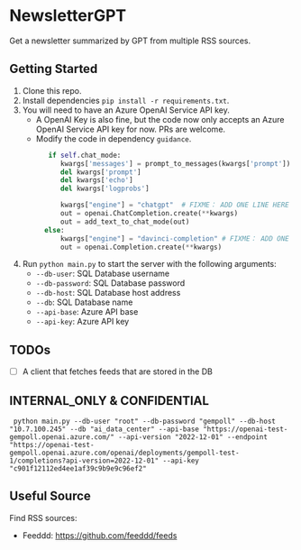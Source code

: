 # NewsletterGPT

Get a newsletter summarized by GPT from multiple RSS sources.

## Getting Started
1. Clone this repo.
2. Install dependencies `pip install -r requirements.txt`.
3. You will need to have an Azure OpenAI Service API key.
    * A OpenAI Key is also fine, but the code now only accepts an Azure OpenAI Service API key for now. PRs are welcome.
    * Modify the code in dependency `guidance`.
      ```python
         if self.chat_mode:
            kwargs['messages'] = prompt_to_messages(kwargs['prompt'])
            del kwargs['prompt']
            del kwargs['echo']
            del kwargs['logprobs']

            kwargs["engine"] = "chatgpt"  # FIXME： ADD ONE LINE HERE LIKE SO
            out = openai.ChatCompletion.create(**kwargs)
            out = add_text_to_chat_mode(out)
        else:
            kwargs["engine"] = "davinci-completion" # FIXME： ADD ONE LINE HERE LIKE SO
            out = openai.Completion.create(**kwargs)
      ```
4. Run `python main.py` to start the server with the following arguments:
    * `--db-user`: SQL Database username
    * `--db-password`: SQL Database password
    * `--db-host`: SQL Database host address
    * `--db`: SQL Database name
    * `--api-base`: Azure API base
    * `--api-key`: Azure API key

## TODOs
- [ ] A client that fetches feeds that are stored in the DB


## INTERNAL_ONLY & CONFIDENTIAL

```shell
 python main.py --db-user "root" --db-password "gempoll" --db-host "10.7.100.245" --db "ai_data_center" --api-base "https://openai-test-gempoll.openai.azure.com/" --api-version "2022-12-01" --endpoint "https://openai-test-gempoll.openai.azure.com/openai/deployments/gempoll-test-1/completions?api-version=2022-12-01" --api-key "c901f12112ed4ee1af39c9b9e9c96ef2"
```

## Useful Source
Find RSS sources:
* Feeddd: https://github.com/feeddd/feeds